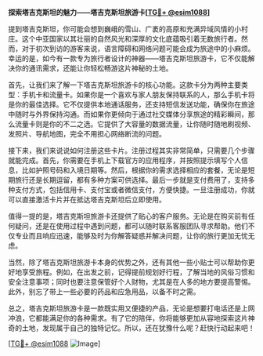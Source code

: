 **探索塔吉克斯坦的魅力——塔吉克斯坦旅游卡[[TG💪+ @esim1088](https://t.me/s/esim1088)]**

提到塔吉克斯坦，你可能会想到巍峨的雪山、广袤的高原和充满异域风情的小村庄。这个中亚国家以其壮丽的自然风光和深厚的文化底蕴吸引着无数旅行者。然而，对于初次到访的游客来说，语言障碍和网络问题可能会成为旅途中的小麻烦。幸运的是，如今有一款专为旅行者设计的神器——塔吉克斯坦旅游卡，它不仅能解决你的通讯需求，还能让你轻松畅游这片神秘的土地。

首先，让我们来了解一下塔吉克斯坦旅游卡的核心功能。这款卡分为两种主要类型：手机卡和流量卡。如果你是一个喜欢与家人朋友保持联系的人，那么手机卡将是你的最佳选择。它不仅提供本地通话服务，还支持短信发送功能，确保你在旅途中随时与外界保持沟通。而如果你更倾向于通过社交媒体分享旅途的精彩瞬间，那么流量卡则是你的不二之选。它提供了大容量的数据流量，让你随时随地刷视频、发照片、导航地图，完全不用担心网络断流的问题。

接下来，我们来说说如何注册这些卡片。注册过程其实非常简单，只需要几个步骤就能完成。首先，你需要在手机上下载官方的应用程序，并按照提示填写个人信息，比如护照号码和入境日期等。然后，根据你的需求选择相应的套餐，无论是短期旅行还是长期逗留，都有多种方案可供选择。最后一步就是支付费用了，支持多种支付方式，包括信用卡、支付宝或者微信支付，方便快捷。一旦注册成功，你就可以直接激活卡片并在抵达塔吉克斯坦后立即使用。

值得一提的是，塔吉克斯坦旅游卡还提供了贴心的客户服务。无论是在购买前有任何疑问，还是在使用过程中遇到问题，都可以随时联系客服团队寻求帮助。他们不仅专业而且响应迅速，能够及时为你解答疑惑并解决问题，让你的旅行更加无忧无虑。

当然，除了塔吉克斯坦旅游卡本身的优势之外，还有其他一些小贴士可以帮助你更好地享受旅程。例如，在出发之前，记得提前规划好行程，了解当地的风俗习惯和安全注意事项；同时也要注意保管好个人财物，尤其是在人多的地方要提高警惕。此外，别忘了带上一些必要的药品和应急用品，以备不时之需。

总之，塔吉克斯坦旅游卡是一款既实用又便捷的产品，无论是想要打电话还是上网冲浪，它都能满足你的各种需求。有了它的陪伴，你将能够更加从容地探索这片神奇的土地，发现属于自己的独特记忆。所以，还在犹豫什么呢？赶快行动起来吧！

[[TG💪+ @esim1088](https://t.me/s/esim1088) ![Image](https://i.postimg.cc/4NQfJmqS/Snipaste-2025-05-13-00-14-12.png)]